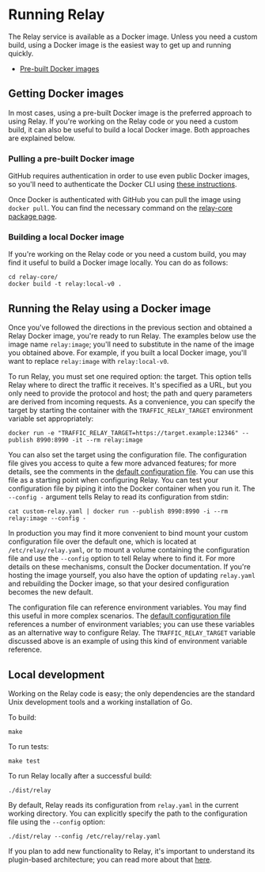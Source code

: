 # Running Relay

The Relay service is available as a Docker image. Unless you need a custom
build, using a Docker image is the easiest way to get up and running quickly.

- [Pre-built Docker images](https://github.com/immersa-co/relay-core/packages)

## Getting Docker images

In most cases, using a pre-built Docker image is the preferred approach to using
Relay. If you're working on the Relay code or you need a custom build, it can
also be useful to build a local Docker image. Both approaches are explained
below.

### Pulling a pre-built Docker image

GitHub requires authentication in order to use even public Docker images, so
you'll need to authenticate the Docker CLI using
[these instructions](https://docs.github.com/en/packages/working-with-a-github-packages-registry/working-with-the-container-registry#authenticating-to-the-container-registry).

Once Docker is authenticated with GitHub you can pull the image using `docker pull`.
You can find the necessary command on the
[relay-core package page](https://github.com/immersa-co/relay-core/pkgs/container/relay-core%2Frelay-core).

### Building a local Docker image

If you're working on the Relay code or you need a custom build, you may find it
useful to build a Docker image locally. You can do as follows:

	cd relay-core/
	docker build -t relay:local-v0 .

## Running the Relay using a Docker image

Once you've followed the directions in the previous section and obtained a Relay
Docker image, you're ready to run Relay. The examples below use the image
name `relay:image`; you'll need to substitute in the name of the image you
obtained above. For example, if you built a local Docker image, you'll want to
replace `relay:image` with `relay:local-v0`.

To run Relay, you must set one required option: the target. This option tells
Relay where to direct the traffic it receives. It's specified as a URL, but you
only need to provide the protocol and host; the path and query parameters are
derived from incoming requests. As a convenience, you can specify the target by
starting the container with the `TRAFFIC_RELAY_TARGET` environment variable set
appropriately:

	docker run -e "TRAFFIC_RELAY_TARGET=https://target.example:12346" --publish 8990:8990 -it --rm relay:image

You can also set the target using the configuration file. The configuration file
gives you access to quite a few more advanced features; for more details, see
the comments in the
[default configuration file](https://github.com/immersa-co/relay-core/blob/master/relay.yaml).
You can use this file as a starting point when configuring Relay. You can test
your configuration file by piping it into the Docker container when you run it.
The `--config -` argument tells Relay to read its configuration from stdin:

	cat custom-relay.yaml | docker run --publish 8990:8990 -i --rm relay:image --config -

In production you may find it more convenient to bind mount your custom
configuration file over the default one, which is located at
`/etc/relay/relay.yaml`, or to mount a volume containing the configuration file
and use the `--config` option to tell Relay where to find it. For more details
on these mechanisms, consult the Docker documentation. If you're hosting the
image yourself, you also have the option of updating `relay.yaml` and rebuilding
the Docker image, so that your desired configuration becomes the new default.

The configuration file can reference environment variables. You may find this
useful in more complex scenarios. The
[default configuration file](https://github.com/immersa-co/relay-core/blob/master/relay.yaml)
references a number of environment variables; you can use these variables as an
alternative way to configure Relay. The `TRAFFIC_RELAY_TARGET` variable
discussed above is an example of using this kind of environment variable
reference.

## Local development

Working on the Relay code is easy; the only dependencies are the standard Unix
development tools and a working installation of Go.

To build:

	make

To run tests:

	make test

To run Relay locally after a successful build:

	./dist/relay

By default, Relay reads its configuration from `relay.yaml` in the current
working directory. You can explicitly specify the path to the configuration file
using the `--config` option:

	./dist/relay --config /etc/relay/relay.yaml

If you plan to add new functionality to Relay, it's important to understand
its plugin-based architecture; you can read more about that [here](plugins.md).
